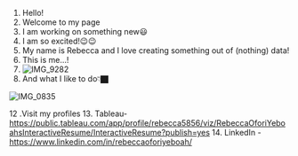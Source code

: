 1. Hello!
2. Welcome to my page
3. I am working on something new😃
4.  I am so excited!😉😉
6. My name is Rebecca and I love creating something out of (nothing) data!
8. This is me...!
9. ![IMG_9282](https://user-images.githubusercontent.com/79341728/138969481-6ef85169-9254-479e-8849-11dd39d90239.jpeg)
10. And what I like to do👇🏿


![IMG_0835](https://user-images.githubusercontent.com/79341728/138969370-d4341065-3d63-4db5-be2c-52f423b9d657.jpeg)

12 .Visit my profiles
13. Tableau- https://public.tableau.com/app/profile/rebecca5856/viz/RebeccaOforiYeboahsInteractiveResume/InteractiveResume?publish=yes
14. LinkedIn - https://www.linkedin.com/in/rebeccaoforiyeboah/
